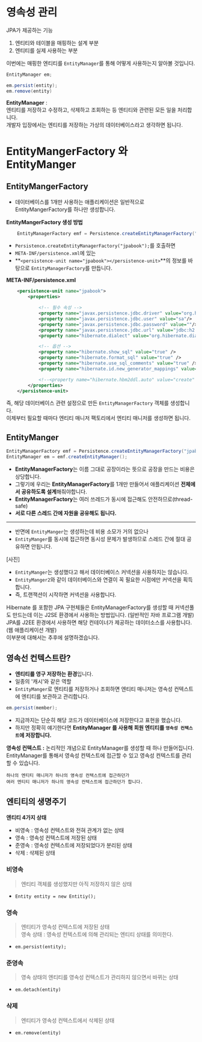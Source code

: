 # 영속성 관리
JPA가 제공하는 기능     
   
1. 엔티티와 테이블을 매핑하는 설계 부분 
2. 엔티티를 실제 사용하는 부분   

이번에는 매핑한 엔티티를 `EntityManager`를 통해 어떻게 사용하는지 알아볼 것입니다.     
     
```java
EntityManager em;

em.persist(entity);
em.remove(entity)
```

**EntityManager** :    
엔티티를 저장하고 수정하고, 삭제하고 조회하는 등 엔티티와 관련된 모든 일을 처리합니다.        
개발자 입장에서는 엔티티를 저장하는 가상의 데이터베이스라고 생각하면 됩니다.           

# EntityMangerFactory 와 EntityManger   
## EntityMangerFactory   
* 데이터베이스를 1개만 사용하는 애플리케이션은 일반적으로 EntityMangerFactory를 하나만 생성합니다.   
   
**EntityMangerFactory 생성 방법**
```java
    EntityManagerFactory emf = Persistence.createEntityManagerFactory("jpabook");
```
* `Persistence.createEntityManagerFactory("jpabook");`를 호출하면   
* `META-INF/persistence.xml`에 있는         
* **`<persistence-unit name="jpabook"></persistence-unit>`**의 정보를 바탕으로 `EntityManagerFactory`를 만듭니다.        

**META-INF/persistence.xml**
```xml
    <persistence-unit name="jpabook">
        <properties>

            <!-- 필수 속성 -->
            <property name="javax.persistence.jdbc.driver" value="org.h2.Driver"/>
            <property name="javax.persistence.jdbc.user" value="sa"/>
            <property name="javax.persistence.jdbc.password" value=""/>
            <property name="javax.persistence.jdbc.url" value="jdbc:h2:tcp://localhost/~/test"/>
            <property name="hibernate.dialect" value="org.hibernate.dialect.H2Dialect" />

            <!-- 옵션 -->
            <property name="hibernate.show_sql" value="true" />
            <property name="hibernate.format_sql" value="true" />
            <property name="hibernate.use_sql_comments" value="true" />
            <property name="hibernate.id.new_generator_mappings" value="true" />

            <!--<property name="hibernate.hbm2ddl.auto" value="create" />-->
        </properties>
    </persistence-unit>
```   
즉, 해당 데이터베이스 관련 설정으로 만든 `EntityManagerFactory` 객체를 생성합니다.          
이제부터 필요할 때마다 엔티티 매니저 팩토리에서 엔티티 매니저를 생성하면 됩니다.          

## EntityManger   

```java
EntityManagerFactory emf = Persistence.createEntityManagerFactory("jpabook");
EntityManager em = emf.createEntityManager();
```     

* **EntityManagerFactory**는 이름 그대로 공장이라는 뜻으로 공장을 만드는 비용은 상당합니다.   
* 그렇기에 우리는 **EntityManagerFactory**를 1개만 만들어서 애플리케이션 **전체에서 공유하도록 설계**해줘야합니다.      
* **EntityManagerFactory**는 여러 쓰레드가 동시에 접근해도 안전하므로(thread-safe)    
* **서로 다른 스레드 간에 자원을 공유해도 됩니다.**    

___ 
    
* 반면에 `EntityManger`는 생성하는데 비용 소모가 거의 없으나   
* `EntityManger`를 동시에 접근하면 동시성 문제가 발생하므로 스레드 간에 절대 공유하면 안됩니다.   
   
[사진]   

* `EntityManger`는 생성했다고 해서 데이터베이스 커넥션을 사용하지는 않습니다.         
* `EntityManger2`와 같이 데이터베이스와 연결이 꼭 필요한 시점에만 커넥션을 획득합니다.      
* 즉, 트랜잭션이 시작하면 커넥션을 사용합니다.           
   
Hibernate 를 포함한 JPA 구현체들은 EntityManagerFactory를 생성할 때 커넥션풀도 만드는데 
이는 J2SE 환경에서 사용하는 방법입니다. (일반적인 자바 프로그램 개발)    
JPA를 J2EE 환경에서 사용하면 해당 컨테이너가 제공하는 데이터소스를 사용합니다. (웹 애플리케이션 개발)    
이부분에 대해서는 추후에 설명하겠습니다.      

## 영속선 컨텍스트란?   
* **엔티티를 영구 저장하는 환경**입니다.   
* 일종의 '캐시'와 같은 역할    
* `EntityManger`로 엔티티를 저장하거나 조회하면 엔티티 매니저는 영속성 컨텍스트에 엔티티를 보관하고 관리합니다.   

```java
em.persist(member);    
```    
* 지금까지는 단순히 해당 코드가 데이터베이스에 저장한다고 표현을 했습니다.          
* 하지만 정확히 얘기한다면 **EntityManager 를 사용해 회원 엔티티를 `영속성 컨텍스트`에 저장합니다.**          

**영속성 컨텍스트 :** 논리적인 개념으로 EntityManager를 생성할 때 하나 만들어집니다.   
EntityManager를 통해서 영속성 컨텍스트에 접근할 수 있고 영속성 컨텍스트를 관리할 수 있습니다.   

```
하나의 엔티티 매니저가 하나의 영속성 컨텍스트에 접근하던가 
여러 엔티티 매니저가 하나의 영속성 컨텍스트에 접근하던가 합니다.   
```
   
## 엔티티의 생명주기   
**엔티티 4가지 상태**    
* 비영속 : 영속성 컨텍스트와 전혀 관계가 없는 상태   
* 영속 : 영속성 컨텍스트에 저장된 상태   
* 준영속 : 영속성 컨텍스트에 저장되었다가 분리된 상태   
* 삭제 : 삭제된 상태 

### 비영속   
> 엔티티 객체를 생성했지만 아직 저장하지 않은 상태     

* `Entity entity = new Entitiy();`

### 영속
> 엔티티가 영속성 컨텍스트에 저장된 상태        
> 영속 상태 : 영속성 컨텍스트에 의해 관리되는 엔티티 상태를 의미한다.     
   
* `em.persist(entity);`


### 준영속   
> 영속 상태의 엔티티를 영속성 컨텍스트가 관리하지 않으면서 바뀌는 상태     

* `em.detach(entity)`

### 삭제      
> 엔티티가 영속성 컨텍스트에서 삭제된 상태  

* `em.remove(entity)`    















